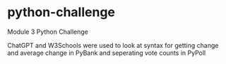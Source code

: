# python-challenge
Module 3 Python Challenge

ChatGPT and W3Schools were used to look at syntax for getting change and average change in PyBank and seperating vote counts in PyPoll
